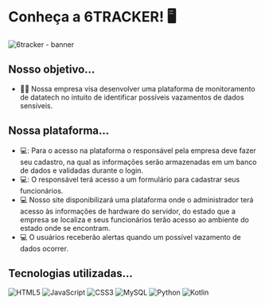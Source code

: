 # Conheça a 6TRACKER! :desktop_computer:

![6tracker - banner](https://github.com/Monitoramento-Dados-Sensiveis/6tracker/assets/126482806/263a4310-7537-447b-b501-06ab8a2fb413)


## Nosso objetivo...
- :technologist: Nossa empresa visa desenvolver uma plataforma de monitoramento de datatech no intuito de identificar possíveis vazamentos de dados sensíveis.

## Nossa plataforma...

- 💻: Para o acesso na plataforma o responsável pela empresa deve fazer seu cadastro, na qual as informações serão armazenadas em um banco de dados e validadas durante o login.
- 💻: O responsável terá acesso a um formulário para cadastrar seus funcionários.
- :computer: Nosso site disponibilizará uma plataforma onde o administrador terá acesso às informações de hardware do servidor, do estado que a empresa se localiza e seus funcionários terão acesso ao ambiente do estado onde se encontram.
- :computer: O usuários receberão alertas quando um possível vazamento de dados ocorrer.

## Tecnologias utilizadas...
![HTML5](https://img.shields.io/badge/html5-%23E34F26.svg?style=for-the-badge&logo=html5&logoColor=white)
![JavaScript](https://img.shields.io/badge/javascript-%23323330.svg?style=for-the-badge&logo=javascript&logoColor=%23F7DF1E)
![CSS3](https://img.shields.io/badge/css3-%231572B6.svg?style=for-the-badge&logo=css3&logoColor=white)
![MySQL](https://img.shields.io/badge/mysql-%2300f.svg?style=for-the-badge&logo=mysql&logoColor=white)
![Python](https://img.shields.io/badge/python-%233776AB.svg?style=for-the-badge&logo=python&logoColor=white)
![Kotlin](https://img.shields.io/badge/Kotlin-%230095D5.svg?style=for-the-badge&logo=kotlin&logoColor=white)
